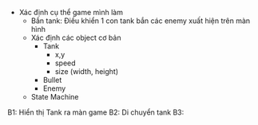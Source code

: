 - Xác định cụ thể game mình làm
    - Bắn tank: Điều khiển 1 con tank bắn các enemy xuất hiện trên màn hình
    - Xác định các object cơ bản
        - Tank
            - x,y
            - speed
            - size (width, height)
        - Bullet
        - Enemy
    - State Machine

B1: Hiển thị Tank ra màn game
B2: Di chuyển tank
B3: